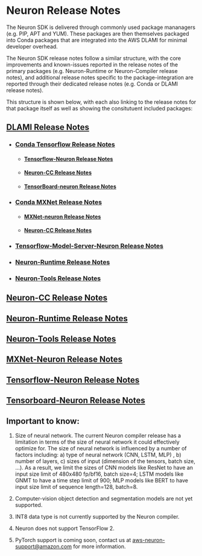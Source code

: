 # Neuron Release Notes

The Neuron SDK is delivered through commonly used package mananagers (e.g. PIP, APT and YUM). These packages are then themselves packaged into Conda packages that are integrated into the AWS DLAMI for minimal developer overhead.

The Neuron SDK release notes follow a similar structure, with the core improvements and known-issues reported in the release notes of the primary packages (e.g. Neuron-Runtime or Neuron-Compiler release notes), and additional release notes specific to the package-integration are reported through their dedicated release notes (e.g. Conda or DLAMI release notes).

This structure is shown below, with each also linking to the release notes for that package itself as well as showing the consitutuent included packages:


## [DLAMI Release Notes](./dlami-release-notes.md)

+ ### [Conda Tensorflow Release Notes](./conda/conda-tensorflow-neuron.md)

  + #### [Tensorflow-Neuron Release Notes](./tensorflow-neuron.md)
  + #### [Neuron-CC Release Notes](./neuron-cc.md)
  + #### [TensorBoard-neuron Release Notes](./tensorboard-neuron.md)

+ ### [Conda MXNet Release Notes](./conda/conda-mxnet-neuron.md)

  + #### [MXNet-neuron Release Notes](./mxnet-neuron.md)
  + #### [Neuron-CC Release Notes](./neuron-cc.md)

+ ### [Tensorflow-Model-Server-Neuron Release Notes](./tensorflow-modelserver-neuron.md)
+ ### [Neuron-Runtime Release Notes](./neuron-runtime.md)
+ ### [Neuron-Tools Release Notes](./neuron-tools.md)


## [Neuron-CC Release Notes](./neuron-cc.md)
## [Neuron-Runtime Release Notes](./neuron-runtime.md)
## [Neuron-Tools Release Notes](./neuron-tools.md)
## [MXNet-Neuron Release Notes](./neuron-cc.md)
## [Tensorflow-Neuron Release Notes](./tensorflow-neuron.md)
## [Tensorboard-Neuron Release Notes](./tensorboard-neuron.md)

## Important to know: 
1. Size of neural network. The current Neuron compiler release has a limitation in terms of the size of neural network it could effectively optimize for. The size of neural network is influenced by a number of factors including: a) type of neural network (CNN, LSTM, MLP) , b) number of layers, c) sizes of input (dimension of the tensors, batch size, ...). As a result, we limit the sizes of CNN models like ResNet to have an input size limit of 480x480 fp/bf16, batch size=4; LSTM models like GNMT to have a time step limit of 900; MLP models like BERT to have input size limit of sequence length=128, batch=8.

2. Computer-vision object detection and segmentation models are not yet supported.

3. INT8 data type is not currently supported by the Neuron compiler.

4. Neuron does not support TensorFlow 2.

5. PyTorch support is coming soon, contact us at aws-neuron-support@amazon.com for more information.
